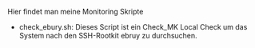 Hier findet man meine Monitoring Skripte

* check_ebury.sh:
Dieses Script ist ein Check_MK Local Check um das System nach den 
SSH-Rootkit ebruy zu durchsuchen. 
